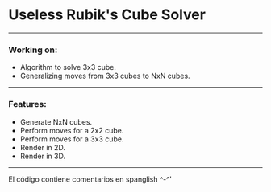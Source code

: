 # __Useless Rubik's Cube Solver__
___
### Working on:
- Algorithm to solve 3x3 cube.
- Generalizing moves from 3x3 cubes to NxN cubes.
___
### Features:
- Generate NxN cubes.
- Perform moves for a 2x2 cube.
- Perform moves for a 3x3 cube.
- Render in 2D.
- Render in 3D.
___
El código contiene comentarios en spanglish ^-^'
